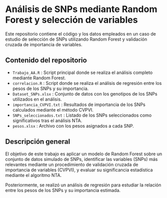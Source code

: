 # Análisis de SNPs mediante Random Forest y selección de variables

Este repositorio contiene el código y los datos empleados en un caso de estudio de selección de SNPs utilizando Random Forest y validación cruzada de importancia de variables.

## Contenido del repositorio

- `Trabajo_AA.R` : Script principal donde se realiza el análisis completo mediante Random Forest.
- `correlacion.R` : Script donde se realiza el análisis de regresión entre los pesos de los SNPs y su importancia.
- `Dataset_SNPs.xlsx` : Conjunto de datos con los genotipos de los SNPs utilizados en el análisis.
- `importancia_CVPVI.txt` : Resultados de importancia de los SNPs calculados mediante el método CVPVI.
- `SNPs_seleccionados.txt` : Listado de los SNPs seleccionados como significativos tras el análisis NTA.
- `pesos.xlsx` : Archivo con los pesos asignados a cada SNP.

## Descripción general

El objetivo de este trabajo es aplicar un modelo de Random Forest sobre un conjunto de datos simulado de SNPs, identificar las variables (SNPs) más relevantes mediante un procedimiento de validación cruzada de importancia de variables (CVPVI), y evaluar su significancia estadística mediante el algoritmo NTA.

Posteriormente, se realizó un análisis de regresión para estudiar la relación entre los pesos de los SNPs y su importancia estimada.

